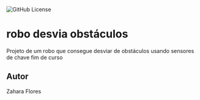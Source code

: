 ![GitHub License](https://img.shields.io/github/license/zaharafsouza/robo-desvia?style=plastic)

# robo desvia obstáculos 
Projeto de um robo que consegue desviar de obstáculos usando sensores de chave fim de curso
## Autor
Zahara Flores

